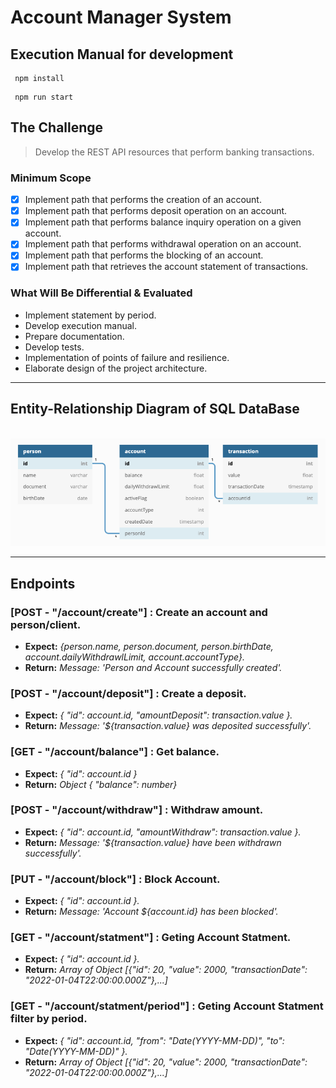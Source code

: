 # Account Manager System

## Execution Manual for development
```
 npm install
```
```
 npm run start
 ```

## The Challenge</br>

> Develop the REST API resources that perform banking transactions.

### Minimum Scope

- [x] Implement path that performs the creation of an account.
- [x] Implement path that performs deposit operation on an account.
- [x] Implement path that performs balance inquiry operation on a given account.
- [x] Implement path that performs withdrawal operation on an account.
- [x] Implement path that performs the blocking of an account.
- [x] Implement path that retrieves the account statement of transactions.

### What Will Be Differential & Evaluated

- Implement statement by period.
- Develop execution manual.
- Prepare documentation.
- Develop tests.
- Implementation of points of failure and resilience.
- Elaborate design of the project architecture.

---

## Entity-Relationship Diagram of SQL DataBase

</br>![ERD AMS_DB](img/AMS_DB.png)

---

## Endpoints

### [POST - "/account/create"] : Create an account and person/client.

- **Expect:** _{person.name, person.document, person.birthDate, account.dailyWithdrawlLimit, account.accountType}._
- **Return:** _Message: 'Person and Account successfully created'._

### [POST - "/account/deposit"] : Create a deposit.

- **Expect:** _{ "id": account.id, "amountDeposit": transaction.value }._
- **Return:** _Message: '${transaction.value} was deposited successfully'._

### [GET - "/account/balance"] : Get balance.

- **Expect:** _{ "id": account.id }_
- **Return:** _Object { "balance": number}_

### [POST - "/account/withdraw"] : Withdraw amount.

- **Expect:** _{ "id": account.id, "amountWithdraw": transaction.value }._
- **Return:** _Message: '${transaction.value} have been withdrawn successfully'._

### [PUT - "/account/block"] : Block Account.

- **Expect:** _{ "id": account.id }._
- **Return:** _Message: 'Account ${account.id} has been blocked'._

### [GET - "/account/statment"] : Geting Account Statment.

- **Expect:** _{ "id": account.id }._
- **Return:** _Array of Object [{"id": 20, "value": 2000, "transactionDate": "2022-01-04T22:00:00.000Z"},...]_

### [GET - "/account/statment/period"] : Geting Account Statment filter by period.

- **Expect:** _{ "id": account.id, "from": "Date(YYYY-MM-DD)", "to": "Date(YYYY-MM-DD)" }._
- **Return:** _Array of Object [{"id": 20, "value": 2000, "transactionDate": "2022-01-04T22:00:00.000Z"},...]_

